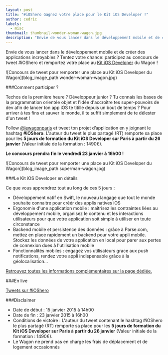 ```yaml
---
layout: post
title: "#iOShero Gagnez votre place pour le Kit iOS Developer !"
author: cedric
labels:
  - misc
thumbnail: thumbnail-wonder-woman-wagon.jpg
description: "Envie de vous lancer dans le développement mobile et de créer des applications incroyables ? Tentez votre chance: participez au concours de tweet #iOShero et remportez votre place au Kit iOS Developer du Wagon !"
---
```


Envie de vous lancer dans le développement mobile et de créer des applications incroyables ? Tentez votre chance: participez au concours de tweet #iOShero et remportez votre place au  [Kit iOS Developer](http://www.lewagon.org/kit/ios-developer) du Wagon !

![Concours de tweet pour remporter une place au Kit iOS Developer du Wagon](blog_image_path wonder-woman-wagon.jpg)

###Comment participer ?

Techos de la première heure ? Développeur junior ? Tu connais les bases de la programmation orientée objet et l'idée d'accroître tes super-pouvoirs de dev afin de lancer ton app iOS te titille depuis un bout de temps ? Pour arriver à tes fins et sauver le monde, il te suffit simplement de te délester d'un tweet !

Follow [@lewagonparis](https://twitter.com/lewagonparis) et tweet ton projet d’application en y joignant le hashtag **#iOShero**. L'auteur du tweet le plus partagé (RT) remporte sa place pour les **5 jours de formation du Kit iOS Developer sur Paris à partir du 26 janvier** (Valeur initiale de la formation : 1490€).

**Le concours prendra fin le vendredi 23 janvier à 16h00 !**

![Concours de tweet pour remporter une place au Kit iOS Developer du Wagon](blog_image_path superman-wagon.jpg)

###Le Kit iOS Developer en détails

Ce que vous apprendrez tout au long de ces 5 jours :

- Développement natif en Swift, le nouveau langage que tout le monde souhaite connaitre pour créér des applis natives iOS
- Ergonomie d'une application mobile : maîtrisez les contraintes liées au développement mobile, organisez le contenu et les interactions utilisateurs pour que votre application soit simple à utiliser en toute circonstance
- Backend mobile et persistence des données : grâce à Parse.com, mettez en place rapidement un backend pour votre appli mobile. Stockez les données de votre application en local pour parer aux pertes de connexion dues à l'utilisation mobile
- Fonctionnalités mobiles : engagez vos utilisateurs grace aux push notifications, rendez votre appli indispensable grâce à la géolocalisation...

[Retrouvez toutes les informations complémentaires sur la page dédiée.](http://www.lewagon.org/kit/ios-developer)


###En live

<a class="twitter-timeline" href="https://twitter.com/hashtag/iOShero" data-widget-id="555677753471926273">Tweets sur #iOShero</a>
<script>!function(d,s,id){var js,fjs=d.getElementsByTagName(s)[0],p=/^http:/.test(d.location)?'http':'https';if(!d.getElementById(id)){js=d.createElement(s);js.id=id;js.src=p+"://platform.twitter.com/widgets.js";fjs.parentNode.insertBefore(js,fjs);}}(document,"script","twitter-wjs")</script>


###Disclaimer

- Date de début : 15 janvier 2015 à 14h00
- Date de fin : 23 janvier 2015 à 16h00
- Conditions de victoire : L'auteur du tweet contenant le hashtag #iOShero le plus partagé (RT) remporte sa place pour les **5 jours de formation du Kit iOS Developer sur Paris à partir du 26 janvier** (Valeur initiale de la formation : 1490€).
- Le Wagon ne prend pas en charge les frais de déplacement et de logement occasionnés
